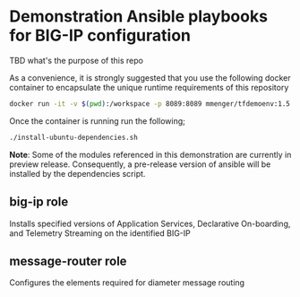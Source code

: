 # Demonstration Ansible playbooks for BIG-IP configuration
TBD what's the purpose of this repo

As a convenience, it is strongly suggested that you use the following docker container to encapsulate the unique runtime requirements of this repository
```bash
docker run -it -v $(pwd):/workspace -p 8089:8089 mmenger/tfdemoenv:1.5.5 /bin/bash
```

Once the container is running run the following;

```bash
./install-ubuntu-dependencies.sh
```

**Note**: Some of the modules referenced in this demonstration are currently in preview release. Consequently, a pre-release version of ansible will be installed by the dependencies script.



## big-ip role
Installs specified versions of Application Services, Declarative On-boarding, and Telemetry Streaming on the identified BIG-IP

## message-router role
Configures the elements required for diameter message routing